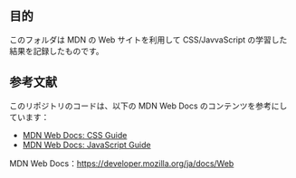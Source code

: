 ## 目的

このフォルダは MDN の Web サイトを利用して CSS/JavvaScript の学習した結果を記録したものです。

## 参考文献

このリポジトリのコードは、以下の MDN Web Docs のコンテンツを参考にしています：

- [MDN Web Docs: CSS Guide](https://developer.mozilla.org/ja/docs/Learn/CSS)
- [MDN Web Docs: JavaScript Guide](https://developer.mozilla.org/en-US/docs/Web/JavaScript/Guide)

MDN Web Docs：https://developer.mozilla.org/ja/docs/Web
